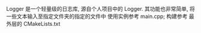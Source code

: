 Logger 是一个轻量级的日志库, 源自个人项目中的 Logger.
其功能也非常简单, 将一些文本输入至指定文件夹的指定的文件中
使用实例参考 main.cpp; 构建参考 最外层的 CMakeLists.txt

